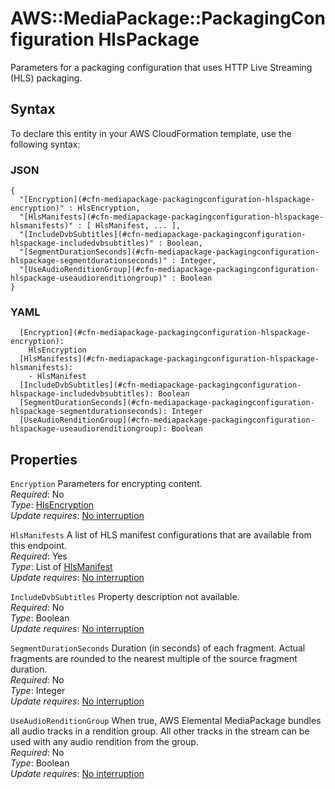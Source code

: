 # AWS::MediaPackage::PackagingConfiguration HlsPackage<a name="aws-properties-mediapackage-packagingconfiguration-hlspackage"></a>

Parameters for a packaging configuration that uses HTTP Live Streaming \(HLS\) packaging\.

## Syntax<a name="aws-properties-mediapackage-packagingconfiguration-hlspackage-syntax"></a>

To declare this entity in your AWS CloudFormation template, use the following syntax:

### JSON<a name="aws-properties-mediapackage-packagingconfiguration-hlspackage-syntax.json"></a>

```
{
  "[Encryption](#cfn-mediapackage-packagingconfiguration-hlspackage-encryption)" : HlsEncryption,
  "[HlsManifests](#cfn-mediapackage-packagingconfiguration-hlspackage-hlsmanifests)" : [ HlsManifest, ... ],
  "[IncludeDvbSubtitles](#cfn-mediapackage-packagingconfiguration-hlspackage-includedvbsubtitles)" : Boolean,
  "[SegmentDurationSeconds](#cfn-mediapackage-packagingconfiguration-hlspackage-segmentdurationseconds)" : Integer,
  "[UseAudioRenditionGroup](#cfn-mediapackage-packagingconfiguration-hlspackage-useaudiorenditiongroup)" : Boolean
}
```

### YAML<a name="aws-properties-mediapackage-packagingconfiguration-hlspackage-syntax.yaml"></a>

```
  [Encryption](#cfn-mediapackage-packagingconfiguration-hlspackage-encryption): 
    HlsEncryption
  [HlsManifests](#cfn-mediapackage-packagingconfiguration-hlspackage-hlsmanifests): 
    - HlsManifest
  [IncludeDvbSubtitles](#cfn-mediapackage-packagingconfiguration-hlspackage-includedvbsubtitles): Boolean
  [SegmentDurationSeconds](#cfn-mediapackage-packagingconfiguration-hlspackage-segmentdurationseconds): Integer
  [UseAudioRenditionGroup](#cfn-mediapackage-packagingconfiguration-hlspackage-useaudiorenditiongroup): Boolean
```

## Properties<a name="aws-properties-mediapackage-packagingconfiguration-hlspackage-properties"></a>

`Encryption`  <a name="cfn-mediapackage-packagingconfiguration-hlspackage-encryption"></a>
Parameters for encrypting content\.  
*Required*: No  
*Type*: [HlsEncryption](aws-properties-mediapackage-packagingconfiguration-hlsencryption.md)  
*Update requires*: [No interruption](https://docs.aws.amazon.com/AWSCloudFormation/latest/UserGuide/using-cfn-updating-stacks-update-behaviors.html#update-no-interrupt)

`HlsManifests`  <a name="cfn-mediapackage-packagingconfiguration-hlspackage-hlsmanifests"></a>
A list of HLS manifest configurations that are available from this endpoint\.  
*Required*: Yes  
*Type*: List of [HlsManifest](aws-properties-mediapackage-packagingconfiguration-hlsmanifest.md)  
*Update requires*: [No interruption](https://docs.aws.amazon.com/AWSCloudFormation/latest/UserGuide/using-cfn-updating-stacks-update-behaviors.html#update-no-interrupt)

`IncludeDvbSubtitles`  <a name="cfn-mediapackage-packagingconfiguration-hlspackage-includedvbsubtitles"></a>
Property description not available\.  
*Required*: No  
*Type*: Boolean  
*Update requires*: [No interruption](https://docs.aws.amazon.com/AWSCloudFormation/latest/UserGuide/using-cfn-updating-stacks-update-behaviors.html#update-no-interrupt)

`SegmentDurationSeconds`  <a name="cfn-mediapackage-packagingconfiguration-hlspackage-segmentdurationseconds"></a>
Duration \(in seconds\) of each fragment\. Actual fragments are rounded to the nearest multiple of the source fragment duration\.   
*Required*: No  
*Type*: Integer  
*Update requires*: [No interruption](https://docs.aws.amazon.com/AWSCloudFormation/latest/UserGuide/using-cfn-updating-stacks-update-behaviors.html#update-no-interrupt)

`UseAudioRenditionGroup`  <a name="cfn-mediapackage-packagingconfiguration-hlspackage-useaudiorenditiongroup"></a>
When true, AWS Elemental MediaPackage bundles all audio tracks in a rendition group\. All other tracks in the stream can be used with any audio rendition from the group\.  
*Required*: No  
*Type*: Boolean  
*Update requires*: [No interruption](https://docs.aws.amazon.com/AWSCloudFormation/latest/UserGuide/using-cfn-updating-stacks-update-behaviors.html#update-no-interrupt)
